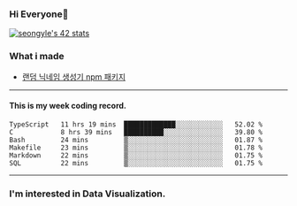 ### Hi Everyone👋

[![seongyle's 42 stats](https://badge42.vercel.app/api/v2/cl260u6td000609l4p4inxynw/stats?cursusId=21&coalitionId=86)](https://github.com/JaeSeoKim/badge42)

### What i made

- [랜덤 닉네임 생성기 npm 패키지](https://www.npmjs.com/package/korean-random-names-generator)

---

#### This is my week coding record.

<!--START_SECTION:waka-->

```text
TypeScript   11 hrs 19 mins  █████████████░░░░░░░░░░░░   52.02 %
C            8 hrs 39 mins   ██████████░░░░░░░░░░░░░░░   39.80 %
Bash         24 mins         ▒░░░░░░░░░░░░░░░░░░░░░░░░   01.87 %
Makefile     23 mins         ▒░░░░░░░░░░░░░░░░░░░░░░░░   01.78 %
Markdown     22 mins         ▒░░░░░░░░░░░░░░░░░░░░░░░░   01.75 %
SQL          22 mins         ▒░░░░░░░░░░░░░░░░░░░░░░░░   01.75 %
```

<!--END_SECTION:waka-->
--- 

### I'm interested in Data Visualization.



<!--
**YeonSeong-Lee/YeonSeong-Lee** is a ✨ _special_ ✨ repository because its `README.md` (this file) appears on your GitHub profile.

Here are some ideas to get you started:

- 🔭 I’m currently working on ...
- 🌱 I’m currently learning ...
- 👯 I’m looking to collaborate on ...
- 🤔 I’m looking for help with ...
- 💬 Ask me about ...
- 📫 How to reach me: ...
- 😄 Pronouns: ...
- ⚡ Fun fact: ...
-->
